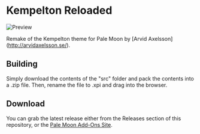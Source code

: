 # Kempelton Reloaded
![Preview](http://i68.tinypic.com/ea189i.png)

Remake of the Kempelton theme for Pale Moon by [Arvid Axelsson] (http://arvidaxelsson.se/). 

## Building
Simply download the contents of the "src" folder and pack the contents into a .zip file. Then, rename the file to .xpi and drag into the browser.

## Download
You can grab the latest release either from the Releases section of this repository, or the [Pale Moon Add-Ons Site](https://addons.palemoon.org/themes/complete/kempelton-reloaded/).